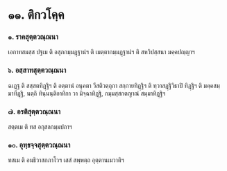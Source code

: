 <h1>๑๑. ติกวโคฺค</h1>
<h3>๑. ราคสุตฺตวณฺณนา</h3>
<p> เอกาทสมสฺส  ปฐเม ติ อสุภกมฺมฎฺฐานํฯ ติ เมตฺตากมฺมฎฺฐานํฯ ติ สหวิปสฺสนา มคฺคปญฺญาฯ</p>


<h3>๖. อสฺสาทสุตฺตวณฺณนา</h3>
<p> ฉเฎฺฐ  ติ สสฺสตทิฎฺฐิฯ ติ อตฺตานํ อนุคตา วีสติวตฺถุกา สกฺกายทิฎฺฐิฯ ติ ทฺวาสฎฺฐิวิธาปิ ทิฎฺฐิฯ ติ มคฺคสมฺมาทิฎฺฐิ, นตฺถิ ทินฺนนฺติอาทิกา วา มิจฺฉาทิฎฺฐิ, กมฺมสฺสกตญาณํ สมฺมาทิฎฺฐิฯ</p>


<h3>๗. อรติสุตฺตวณฺณนา</h3>
<p> สตฺตเม ติ ทส อกุสลกมฺมปถาฯ</p>


<h3>๑๐. อุทฺธจฺจสุตฺตวณฺณนา</h3>
<p> ทสเม ติ อนธิวาสกภาโวฯ เสสํ สพฺพตฺถ อุตฺตานเมวาติฯ</p>

</p>





